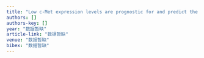 ```yaml
---
title: "Low c-Met expression levels are prognostic for and predict the benefits of temozolomide chemotherapy in malignant gliomas"
authors: []
authors-key: []
year: "数据暂缺"
article-link: "数据暂缺"
venue: "数据暂缺"
bibex: "数据暂缺"
---
```


